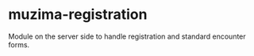 muzima-registration
================

Module on the server side to handle registration and standard encounter forms.
